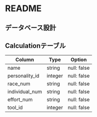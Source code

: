 # README

## データベース設計

## Calculationテーブル

| Column         | Type    | Option      |
|----------------|---------|-------------|
| name           | string  | null: false |
| personality_id | integer | null: false |
| race_num       | string  | null: false |
| individual_num | string  | null: false |
| effort_num     | string  | null: false |
| tool_id        | integer | null: false |
